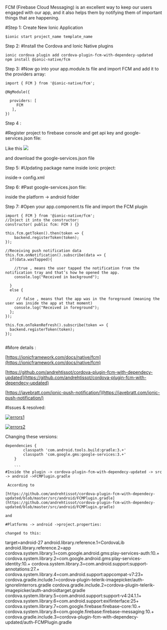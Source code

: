 
FCM (Firebase Cloud Messaging) is an excellent way to keep our users engaged with our app,
and it also helps them by notifying them of important things that are happening.

#Step 1:
Create New Ionic Application
``` 
$ionic start project_name template_name
```
Step 2:
#Install the Cordova and Ionic Native plugins

``` 
ionic cordova plugin add cordova-plugin-fcm-with-dependecy-updated
npm install @ionic-native/fcm
```

Step 3:
#Now go into your app.module.ts file and import FCM and add it to the providers array:
```
import { FCM } from '@ionic-native/fcm';

@NgModule({
   
  providers: [
     FCM  
   ],
})
```

Step 4 :

#Register project to firebase console and get api key and google-services.json file:

Like this
<img src="https://docs.microsoft.com/en-us/azure/includes/media/notification-hubs-enable-firebase-cloud-messaging/specify-package-name-fcm-settings.png">

and download the google-services.json file

Step 5:
#Updating package name inside ionic project:

 inside-> config.xml
 
 Step 6: 
#Past google-services.json file:

inside the 
 platform -> android folder
 
 Step 7: 
#Open your app.component.ts file and import the FCM plugin

```
import { FCM } from '@ionic-native/fcm';
//Inject it into the constructor:
constructor( public fcm: FCM ) {}

this.fcm.getToken().then(token => {
    backend.registerToken(token);
});

//Receiving push notification data
this.fcm.onNotification().subscribe(data => {
  if(data.wasTapped){
  
    //true , means the user tapped the notification from the notification tray and that’s how he opened the app.
    console.log("Received in background");
    
  } 
  else {
  
     // false , means that the app was in the foreground (meaning the user was inside the app at that moment)
    console.log("Received in foreground");
  };
});

this.fcm.onTokenRefresh().subscribe(token => {
  backend.registerToken(token);
});


```
#More details :

[https://ionicframework.com/docs/native/fcm](https://ionicframework.com/docs/native/fcm)

[https://github.com/andrehtissot/cordova-plugin-fcm-with-dependecy-updated](https://github.com/andrehtissot/cordova-plugin-fcm-with-dependecy-updated)

[https://javebratt.com/ionic-push-notification/](https://javebratt.com/ionic-push-notification/)


#Issues  & resolved:

<a href="https://ibb.co/3hpt2Rt"><img src="https://i.ibb.co/12rH1zH/errors1.png" alt="errors1" border="0"></a>


<a href="https://ibb.co/427SfC8"><img src="https://i.ibb.co/w7RQL8S/errors2.png" alt="errors2" border="0"></a>

Changing these versions:

``` 
dependencies {
        classpath 'com.android.tools.build:gradle:3.+'
        classpath 'com.google.gms:google-services:3.+'
    }
    
    ```
#Inside the plugin -> cordova-plugin-fcm-with-dependecy-updated -> src -> android ->FCMPlugin.gradle
 
 According to 

[https://github.com/andrehtissot/cordova-plugin-fcm-with-dependecy-updated/blob/master/src/android/FCMPlugin.gradle](https://github.com/andrehtissot/cordova-plugin-fcm-with-dependecy-updated/blob/master/src/android/FCMPlugin.gradle)

and 

#Platforms -> android ->project.properties:

changed to this:
```
target=android-27
android.library.reference.1=CordovaLib
android.library.reference.2=app
cordova.system.library.1=com.google.android.gms:play-services-auth:10.+
cordova.system.library.2=com.google.android.gms:play-services-identity:10.+
cordova.system.library.3=com.android.support:support-annotations:27.+
cordova.system.library.4=com.android.support:appcompat-v7:23+
cordova.gradle.include.1=cordova-plugin-telerik-imagepicker/auth-ignorelinterrors.gradle
cordova.gradle.include.2=cordova-plugin-telerik-imagepicker/auth-androidtarget.gradle
cordova.system.library.5=com.android.support:support-v4:24.1.1+
cordova.system.library.6=com.android.support:exifinterface:25+
cordova.system.library.7=com.google.firebase:firebase-core:10.+
cordova.system.library.8=com.google.firebase:firebase-messaging:10.+
cordova.gradle.include.3=cordova-plugin-fcm-with-dependecy-updated/auth-FCMPlugin.gradle

```

